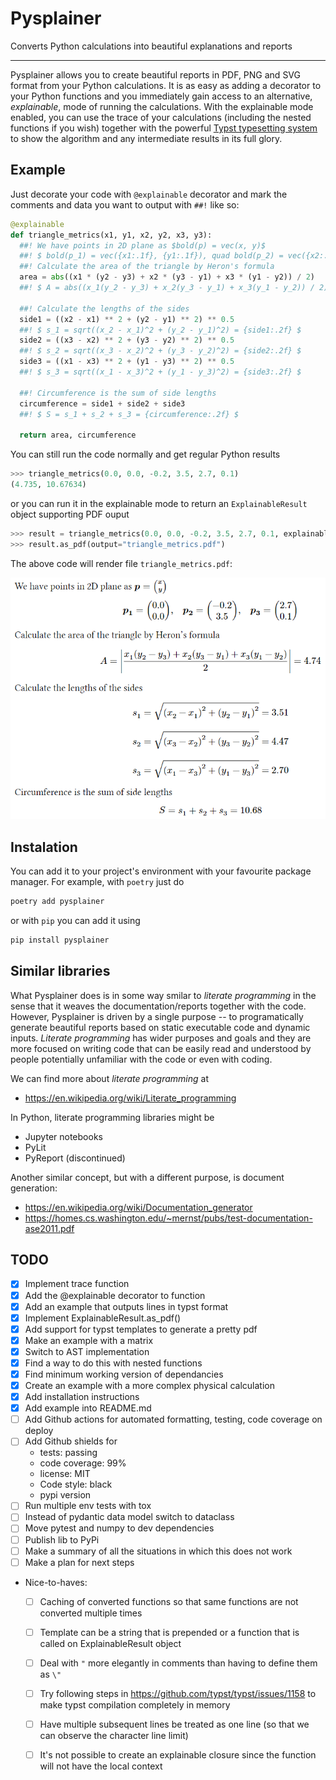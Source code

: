 # Pysplainer

Converts Python calculations into beautiful explanations and reports

----

Pysplainer allows you to create beautiful reports in PDF, PNG and SVG format from your Python calculations. It is as easy as adding a decorator to your Python functions and you immediately gain access to an alternative, _explainable_, mode of running the calculations. With the explainable mode enabled, you can use the trace of your calculations (including the nested functions if you wish) together with the powerful [Typst typesetting system](https://github.com/typst/typst) to show the algorithm and any intermediate results in its full glory.

## Example

Just decorate your code with `@explainable` decorator and mark the comments and data you want to output with `##!` like so:

```python
@explainable
def triangle_metrics(x1, y1, x2, y2, x3, y3):
  ##! We have points in 2D plane as $bold(p) = vec(x, y)$
  ##! $ bold(p_1) = vec({x1:.1f}, {y1:.1f}), quad bold(p_2) = vec({x2:.1f}, {y2:.1f}), quad bold(p_3) = vec({x3:.1f}, {y3:.1f}) $
  ##! Calculate the area of the triangle by Heron's formula
  area = abs((x1 * (y2 - y3) + x2 * (y3 - y1) + x3 * (y1 - y2)) / 2)
  ##! $ A = abs((x_1(y_2 - y_3) + x_2(y_3 - y_1) + x_3(y_1 - y_2)) / 2) = {area:.2f} $

  ##! Calculate the lengths of the sides
  side1 = ((x2 - x1) ** 2 + (y2 - y1) ** 2) ** 0.5
  ##! $ s_1 = sqrt((x_2 - x_1)^2 + (y_2 - y_1)^2) = {side1:.2f} $
  side2 = ((x3 - x2) ** 2 + (y3 - y2) ** 2) ** 0.5
  ##! $ s_2 = sqrt((x_3 - x_2)^2 + (y_3 - y_2)^2) = {side2:.2f} $
  side3 = ((x1 - x3) ** 2 + (y1 - y3) ** 2) ** 0.5
  ##! $ s_3 = sqrt((x_1 - x_3)^2 + (y_1 - y_3)^2) = {side3:.2f} $

  ##! Circumference is the sum of side lengths
  circumference = side1 + side2 + side3
  ##! $ S = s_1 + s_2 + s_3 = {circumference:.2f} $

  return area, circumference
```

You can still run the code normally and get regular Python results

```python
>>> triangle_metrics(0.0, 0.0, -0.2, 3.5, 2.7, 0.1)
(4.735, 10.67634)
```

or you can run it in the explainable mode to return an `ExplainableResult` object supporting PDF ouput

```python
>>> result = triangle_metrics(0.0, 0.0, -0.2, 3.5, 2.7, 0.1, explainable=True)
>>> result.as_pdf(output="triangle_metrics.pdf")
```

The above code will render file `triangle_metrics.pdf`:

<img src="tests/data/triangle_metrics.png" alt="Triangle metrics PDF output" style="width:600px" />

## Instalation

You can add it to your project's environment with your favourite package manager. For example, with `poetry` just do

```bash
poetry add pysplainer
```

or with `pip` you can add it using

```bash
pip install pysplainer
```

## Similar libraries

What Pysplainer does is in some way smilar to _literate programming_ in the sense that it weaves the documentation/reports together with the code. However, Pysplainer is driven by a single purpose -- to programatically generate beautiful reports based on static executable code and dynamic inputs. _Literate programming_ has wider purposes and goals and they are more focused on writing code that can be easily read and understood by people potentially unfamiliar with the code or even with coding.  

We can find more about _literate programming_ at

- https://en.wikipedia.org/wiki/Literate_programming

In Python, literate programming libraries might be

- Jupyter notebooks
- PyLit
- PyReport (discontinued)

Another similar concept, but with a different purpose, is document generation:
- https://en.wikipedia.org/wiki/Documentation_generator
- https://homes.cs.washington.edu/~mernst/pubs/test-documentation-ase2011.pdf

## TODO

- [x] Implement trace function
- [x] Add the @explainable decorator to function
- [x] Add an example that outputs lines in typst format
- [x] Implement ExplainableResult.as_pdf()
- [x] Add support for typst templates to generate a pretty pdf
- [x] Make an example with a matrix
- [x] Switch to AST implementation
- [x] Find a way to do this with nested functions
- [x] Find minimum working version of dependancies
- [x] Create an example with a more complex physical calculation
- [x] Add installation instructions
- [x] Add example into README.md
- [ ] Add Github actions for automated formatting, testing, code coverage on deploy
- [ ] Add Github shields for
  - tests: passing
  - code coverage: 99%
  - license: MIT
  - Code style: black
  - pypi version
- [ ] Run multiple env tests with tox
- [ ] Instead of pydantic data model switch to dataclass
- [ ] Move pytest and numpy to dev dependencies
- [ ] Publish lib to PyPi
- [ ] Make a summary of all the situations in which this does not work
- [ ] Make a plan for next steps
- Nice-to-haves:
  - [ ] Caching of converted functions so that same functions are not converted multiple times
  - [ ] Template can be a string that is prepended or a function that is called on ExplainableResult object
  - [ ] Deal with `"` more elegantly in comments than having to define them as `\"`
  - [ ] Try following steps in https://github.com/typst/typst/issues/1158 to make typst compilation completely in memory
  - [ ] Have multiple subsequent lines be treated as one line (so that we can observe the character line limit)
  - [ ] It's not possible to create an explainable closure since the function will not have the local context
 